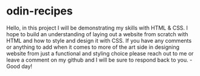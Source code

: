 # odin-recipes

Hello, in this project I will be demonstrating my skills with HTML & CSS. I hope to build an understanding of laying out a website from scratch with HTML and how to style and design it with CSS. If you have any comments or anything to add when it comes to more of the art side in designing website from just a functional and styling choice please reach out to me or leave a comment on my github and I will be sure to respond back to you. -Good day!


